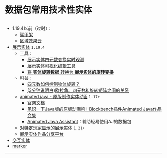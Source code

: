 # 数据包常用技术性实体
##
- 1.19.4以前（过时）：
  - [盔甲架](https://zh.minecraft.wiki/w/盔甲架)
  - [区域效果云](https://zh.minecraft.wiki/w/%E5%8C%BA%E5%9F%9F%E6%95%88%E6%9E%9C%E4%BA%91)
- [展示实体](https://zh.minecraft.wiki/w/%E5%B1%95%E7%A4%BA%E5%AE%9E%E4%BD%93) `1.19.4`
  - 工具：
    - [展示实体四元数变换实时观测](https://misode.github.io/transformation/)
    - [展示实体可视化编辑工具](https://eszesbalint.github.io/bdstudio/editor)
    - [将 __实体旋转数据__ 转换为 __展示实体的旋转变换__](/index/附录4.md#如何将-实体旋转数据-转换为-展示实体的旋转变换)
  - 科普：
    - [四元数如何控制物体旋转？](https://www.bilibili.com/video/BV14t421h7M4/)
    - [(3分钟说明白)欧拉角、四元数和旋转矩阵之间的关系](https://zhuanlan.zhihu.com/p/569964217?utm_psn=1852117017248788481)
  - [animated java - 原版制作实体动画](https://animated-java.dev/) `1.17+`
    - [官网文档](https://animated-java.dev/docs/introduction/what-is-animated-java)
    - [见识一下Java版的原版动画吧！Blockbench插件Animated Java作品合集](https://www.bilibili.com/video/BV12D4y1F7VM)
    - [Animated Java Assistant](https://www.planetminecraft.com/data-pack/ml-animated-java-model-assistant-minecraft-1-20-4/)：辅助轻易使用AJ的数据包
  - [对特定玩家显示的展示实体](https://github.com/CMDred/per-player-displays) `1.21+`
  - [展示实体作品分享平台](https://block-display.com/)
- [交互实体](https://zh.minecraft.wiki/w/%E4%BA%A4%E4%BA%92%E5%AE%9E%E4%BD%93)
- [marker](https://zh.minecraft.wiki/w/标记)

---
<script setup>
import { useData } from 'vitepress'

const { isDark } = useData()
</script>

<ClientOnly>
  <GiscusComment
    repo="CR-019/datapack-index"
    repoId="R_kgDONRhuqw"
    category="闲聊 Chats"
    categoryId="DIC_kwDONRhuq84CkchW"
    mapping="number"
    term="9"
    :strict="false"
    :reactionsEnabled="true"
    emitMetadata="0"
    inputPosition="top"
    :theme="isDark ? 'dark' : 'light'"
    lang="zh-CN"
    loading="lazy"
    class="giscus-wrapper"
  />
</ClientOnly>

<style>
.giscus-wrapper {
  margin: 3rem auto;
  max-width: 800px;
  padding-top: 2rem;
  border-top: 1px solid var(--vp-c-divider);
}
</style>